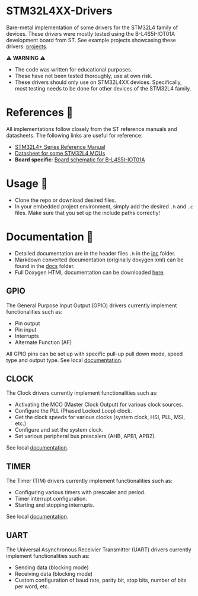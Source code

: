 # STM32L4XX-Drivers 
Bare-metal implementation of some drivers for the STM32L4 family of devices. 
These drivers were mostly tested using the B-L4S5I-IOT01A development board from ST.
See example projects showcasing these drivers: [projects](projects-bl4s5i-iot01a).

⚠️ **WARNING** ⚠️ 
- The code was written for educational purposes.
- These have not been tested thoroughly, use at own risk.
- These drivers should only use on STM32L4XX devices. Specifically, most testing needs to be done for other devices of the STM32L4 family. 
  
# References 📕
All implementations follow closely from the ST reference manuals and datasheets. The following links are useful for reference:
- [STM32L4+ Series Reference Manual](https://www.st.com/resource/en/reference_manual/rm0432-stm32l4-series-advanced-armbased-32bit-mcus-stmicroelectronics.pdf)
- [Datasheet for some STM32L4 MCUs](https://www.st.com/resource/en/datasheet/stm32l4s5vi.pdf)
- **Board specific**: [Board schematic for B-L4S5I-IOT01A](https://www.st.com/content/ccc/resource/technical/layouts_and_diagrams/schematic_pack/group1/e0/ec/b7/71/06/33/44/87/MB1297-L4S5VI-E03_Schematic/files/MB1297-L4S5VI-E03_Schematic.PDF/jcr:content/translations/en.MB1297-L4S5VI-E03_Schematic.PDF)

# Usage 📗
- Clone the repo or download desired files.
- In your embedded project environment, simply add the desired `.h` and `.c` files. Make sure that you set up the include paths correctly!

# Documentation 📘
- Detailed documentation are in the header files `.h` in the [inc](inc) folder.
- Markdown converted documentation (originally doxygen xml) can be found in the [docs](docs) folder.
- Full Doxygen HTML documentation can be downloaded [here](docs/doxygen).

## GPIO
The General Purpose Input Output (GPIO) drivers currently implement functionalities such as:
- Pin output
- Pin input
- Interrupts
- Alternate Function (AF)

All GPIO pins can be set up with specific pull-up pull down mode, speed type and output type. 
See local [documentation](docs/gpio).

## CLOCK
The Clock drivers currently implement functionalities such as:
- Activating the MCO (Master Clock Output) for various clock sources.
- Configure the PLL (Phased Locked Loop) clock.
- Get the clock speeds for various clocks (system clock, HSI, PLL, MSI, etc.)
- Configure and set the system clock.
- Set various peripheral bus prescalers (AHB, APB1, APB2).
 
See local [documentation](docs/clock).

## TIMER
The Timer (TIM) drivers currently implement functionalities such as:
- Configuring various timers with prescaler and period.
- Timer interrupt configuration.
- Starting and stopping interrupts.

See local [documentation](docs/tim).

## UART
The Universal Asynchronous Receivier Transmitter (UART) drivers currently implement functionalities such as:
- Sending data (blocking mode)
- Receiving data (blocking mode)
- Custom configuration of baud rate, parity bit, stop bits, number of bits per word, etc.
